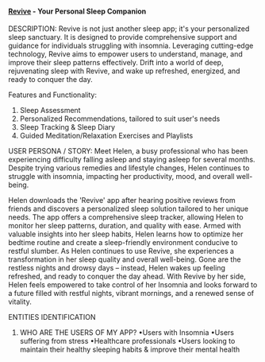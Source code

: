 <h4><a href="php/index.php">Revive</a> - Your Personal Sleep Companion</h4>

DESCRIPTION:
Revive is not just another sleep app; it's your personalized sleep sanctuary. It is designed to provide comprehensive support and guidance for individuals struggling with insomnia. Leveraging cutting-edge technology, Revive aims to empower users to understand, manage, and improve their sleep patterns effectively. 
Drift into a world of deep, rejuvenating sleep with Revive, and wake up refreshed, energized, and ready to conquer the day.

      
Features and Functionality:
1. Sleep Assessment
2. Personalized Recommendations, tailored to suit user's needs
3. Sleep Tracking & Sleep Diary
4. Guided Meditation/Relaxation Exercises and Playlists


USER PERSONA / STORY:
Meet Helen, a busy professional who has been experiencing difficulty falling asleep and staying asleep for several months. Despite trying various remedies and lifestyle changes, Helen continues to struggle with insomnia, impacting her productivity, mood, and overall well-being.

Helen downloads the 'Revive' app after hearing positive reviews from friends and discovers a personalized sleep solution tailored to her unique needs. 
The app offers a comprehensive sleep tracker, allowing Helen to monitor her sleep patterns, duration, and quality with ease. Armed with valuable insights into her sleep habits, Helen learns how to optimize her bedtime routine and create a sleep-friendly environment conducive to restful slumber.
As Helen continues to use Revive, she experiences a transformation in her sleep quality and overall well-being. Gone are the restless nights and drowsy days – instead, Helen wakes up feeling refreshed, and ready to conquer the day ahead. 
With Revive by her side, Helen feels empowered to take control of her Insomnia and looks forward to a future filled with restful nights, vibrant mornings, and a renewed sense of vitality.



ENTITIES IDENTIFICATION

1. WHO ARE THE USERS OF MY APP?
	•Users with Insomnia
	•Users suffering from stress
	•Healthcare professionals
	•Users looking to maintain their healthy sleeping habits & improve their mental health

